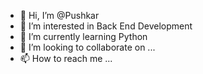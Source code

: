 - 👋 Hi, I’m @Pushkar
- 👀 I’m interested in Back End Development
- 🌱 I’m currently learning Python
- 💞️ I’m looking to collaborate on ...
- 📫 How to reach me ...

<!---
Pushkar169/Pushkar169 is a ✨ special ✨ repository because its `README.md` (this file) appears on your GitHub profile.
You can click the Preview link to take a look at your changes.
--->
